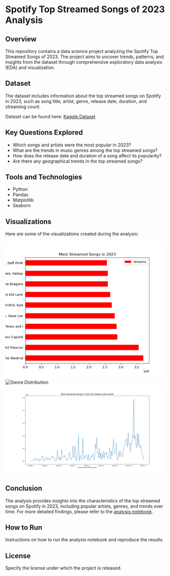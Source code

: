 # Spotify Top Streamed Songs of 2023 Analysis

## Overview

This repository contains a data science project analyzing the Spotify Top Streamed Songs of 2023. The project aims to uncover trends, patterns, and insights from the dataset through comprehensive exploratory data analysis (EDA) and visualization.

## Dataset

The dataset includes information about the top streamed songs on Spotify in 2023, such as song title, artist, genre, release date, duration, and streaming count.

Dataset can be found here: [Kaggle Dataset](https://www.kaggle.com/datasets/nelgiriyewithana/top-spotify-songs-2023/data)

## Key Questions Explored

- Which songs and artists were the most popular in 2023?
- What are the trends in music genres among the top streamed songs?
- How does the release date and duration of a song affect its popularity?
- Are there any geographical trends in the top streamed songs?

## Tools and Technologies

- Python
- Pandas
- Matplotlib
- Seaborn

## Visualizations

Here are some of the visualizations created during the analysis:

![Most Streamed Songs](images/most_streamed_songs.png)
![Genre Distribution](images/genre_distribution.png)
![Popularity by Release Month](images/popularity_by_release_month.png)

## Conclusion

The analysis provides insights into the characteristics of the top streamed songs on Spotify in 2023, including popular artists, genres, and trends over time. For more detailed findings, please refer to the [analysis notebook](eda.ipynb).

## How to Run

Instructions on how to run the analysis notebook and reproduce the results.

## License

Specify the license under which the project is released.
